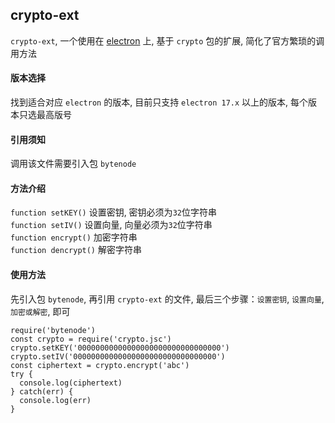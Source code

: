 ## crypto-ext
`crypto-ext`, 一个使用在 [electron](https://www.electronjs.org/) 上, 基于 `crypto` 包的扩展, 简化了官方繁琐的调用方法

#### 版本选择
找到适合对应 `electron` 的版本, 目前只支持 `electron 17.x` 以上的版本, 每个版本只选最高版号

#### 引用须知
调用该文件需要引入包 `bytenode`

#### 方法介绍
`function setKEY()` 设置密钥, 密钥必须为`32`位字符串  
`function setIV()` 设置向量, 向量必须为`32`位字符串  
`function encrypt()` 加密字符串  
`function dencrypt()` 解密字符串

#### 使用方法
先引入包 `bytenode`, 再引用 `crypto-ext` 的文件, 最后三个步骤：`设置密钥`, `设置向量`, `加密或解密`, 即可
```
require('bytenode')
const crypto = require('crypto.jsc')
crypto.setKEY('00000000000000000000000000000000')
crypto.setIV('00000000000000000000000000000000')
const ciphertext = crypto.encrypt('abc')
try {
  console.log(ciphertext)
} catch(err) {
  console.log(err)
}
```

